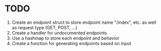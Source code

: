 # TODO
1. Create an endpoint struct to store endpoint name "/index", etc. as well as 
request type (GET, POST, ...)
2. Create a handler for undocumented endpoints
3. Use a hashmap to store each endpoint and behavior
4. Create a function for generating endpoints based on input
